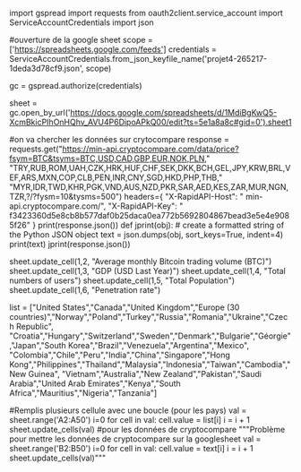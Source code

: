 import gspread
import requests
from oauth2client.service_account import ServiceAccountCredentials
import json

#ouverture de la google sheet
scope = ['https://spreadsheets.google.com/feeds']
credentials = ServiceAccountCredentials.from_json_keyfile_name('projet4-265217-1deda3d78cf9.json', scope)

gc = gspread.authorize(credentials)

sheet = gc.open_by_url('https://docs.google.com/spreadsheets/d/1MdiBgKwQ5-XcmBkicPIhOnHQhv_AVU4P6DipoAPkQ00/edit?ts=5e1a8a8c#gid=0').sheet1

#on va chercher les données sur crytocompare
response = requests.get("https://min-api.cryptocompare.com/data/price?fsym=BTC&tsyms=BTC,USD,CAD,GBP,EUR,NOK,PLN,"
                        "TRY,RUB,ROM,UAH,CZK,HRK,HUF,CHF,SEK,DKK,BCH,GEL,JPY,KRW,BRL,VEF,ARS,MXN,COP,CLB,PEN,INR,CNY,SGD,HKD,PHP,THB,"
                        "MYR,IDR,TWD,KHR,PGK,VND,AUS,NZD,PKR,SAR,AED,KES,ZAR,MUR,NGN,TZR,?/?fysm=10&tysms=500")
headers={
    "X-RapidAPI-Host": " min-api.cryptocompare.com/",
    "X-RapidAPI-Key": " f3423360d5e8cb8b577daf0b25daca0ea772b5692804867bead3e5e4e9085f26"
  }
print(response.json())
def jprint(obj):
    # create a formatted string of the Python JSON object
    text = json.dumps(obj, sort_keys=True, indent=4)
    print(text)
jprint(response.json())


sheet.update_cell(1,2, "Average monthly Bitcoin trading volume (BTC)")
sheet.update_cell(1,3, "GDP (USD Last Year)")
sheet.update_cell(1,4, "Total numbers of users")
sheet.update_cell(1,5, "Total Population")
sheet.update_cell(1,6, "Penetration rate")

list = ["United States","Canada","United Kingdom","Europe (30 countries)","Norway","Poland","Turkey","Russia","Romania","Ukraine","Czech Republic",
        "Croatia","Hungary","Switzerland","Sweden","Denmark","Bulgarie","Géorgie","Japan","South Korea","Brazil","Venezuela","Argentina","Mexico",
        "Colombia","Chile","Peru","India","China","Singapore","Hong Kong","Philippines","Thailand","Malaysia","Indonesia","Taiwan","Cambodia","New Guinea",
        "Vietnam","Australia","New Zealand","Pakistan","Saudi Arabia","United Arab Emirates","Kenya","South Africa","Mauritius","Nigeria","Tanzania"]

#Remplis plusieurs cellule avec une boucle (pour les pays)
val = sheet.range('A2:A50')
i=0
for cell in val:
    cell.value = list[i]
    i = i + 1
sheet.update_cells(val)
#pour les données de cryptocompare
"""Problème pour mettre les données de cryptocompare sur la googlesheet
val = sheet.range('B2:B50')
i=0
for cell in val:
    cell.value = text[i]
    i = i + 1
sheet.update_cells(val)"""
